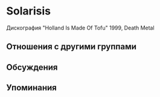 # Solarisis

Дискография
"Holland Is Made Of Tofu" 1999, Death Metal

## Отношения с другими группами


## Обсуждения


## Упоминания

